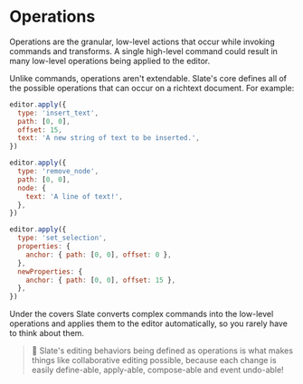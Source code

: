 # Operations

Operations are the granular, low-level actions that occur while invoking commands and transforms. A single high-level command could result in many low-level operations being applied to the editor.

Unlike commands, operations aren't extendable. Slate's core defines all of the possible operations that can occur on a richtext document. For example:

```js
editor.apply({
  type: 'insert_text',
  path: [0, 0],
  offset: 15,
  text: 'A new string of text to be inserted.',
})

editor.apply({
  type: 'remove_node',
  path: [0, 0],
  node: {
    text: 'A line of text!',
  },
})

editor.apply({
  type: 'set_selection',
  properties: {
    anchor: { path: [0, 0], offset: 0 },
  },
  newProperties: {
    anchor: { path: [0, 0], offset: 15 },
  },
})
```

Under the covers Slate converts complex commands into the low-level operations and applies them to the editor automatically, so you rarely have to think about them.

> 🤖 Slate's editing behaviors being defined as operations is what makes things like collaborative editing possible, because each change is easily define-able, apply-able, compose-able and event undo-able!
